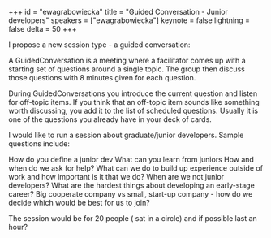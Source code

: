 ﻿+++
id = "ewagrabowiecka"
title = "Guided Conversation - Junior developers"
speakers = ["ewagrabowiecka"]
keynote = false
lightning = false
delta = 50
+++

I propose a new session type - a guided conversation: 

A GuidedConversation is a meeting where a facilitator comes up with a starting set of questions around a single topic. The group then discuss those questions with 8 minutes given for each question.

During GuidedConversations you introduce the current question and listen for off-topic items. If you think that an off-topic item sounds like something worth discussing, you add it to the list of scheduled questions. Usually it is one of the questions you already have in your deck of cards.

I would like to run a session about graduate/junior developers. Sample questions include: 

How do you define a junior dev
What can you learn from juniors 
How and when do we ask for help?
What can we do to build up experience outside of work and how important is it that we do?
When are we not junior developers?
What are the hardest things about developing an early-stage career?
Big cooperate company vs small, start-up company - how do we decide which would be best for us to join?

The session would be for 20 people ( sat in a circle) and if possible last an hour?


